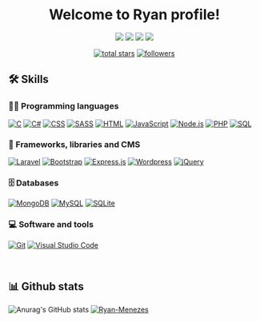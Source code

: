 <h1 align="center">Welcome to Ryan profile!</h1>
<!-- Social icons section -->
<p align="center">
  <a href="mailto:menezesryan1010@gmail.com"><img src="https://img.shields.io/badge/-Gmail-FC361C?style=for-the-badge&logo=gmail&logoColor=white" target="_blank"></a>
  <a href="https://www.instagram.com/ry4n_menezes/"><img src="https://img.shields.io/badge/-Instagram-DD1054?style=for-the-badge&logo=instagram&logoColor=white" target="_blank"></a>
  <a href="https://www.linkedin.com/in/ryan-menezes-845080201/" target="_blank"><img src="https://img.shields.io/badge/-LinkedIn-%230077B5?style=for-the-badge&logo=linkedin&logoColor=white" target="_blank"></a> 
  <a href="https://gitlab.com/Ryan-Menezes" target="_blank"><img src="https://img.shields.io/badge/-Gitlab-292961?style=for-the-badge&logo=gitlab&logoColor=white" target="_blank"></a>
</p>

<p align="center">
  <a href="https://github.com/Ryan-Menezes?tab=repositories&sort=stargazers">
    <img alt="total stars" title="Total stars on GitHub" src="https://custom-icon-badges.herokuapp.com/badge/dynamic/json?logo=star&color=55960c&labelColor=488207&label=Stars&style=for-the-badge&query=%24.stars&url=https://api.github-star-counter.workers.dev/user/Ryan-Menezes"/></a>
  <a href="https://github.com/Ryan-Menezes?tab=followers">
    <img alt="followers" title="Follow me on Github" src="https://custom-icon-badges.herokuapp.com/github/followers/Ryan-Menezes?color=236ad3&labelColor=1155ba&style=for-the-badge&logo=person-add&label=Follow&logoColor=white"/></a>
</p>

## 🛠️ Skills

### 👨‍💻 Programming languages

<p>
    <a href="https://github.com/search?q=user%3ADenverCoder1+language%3Ac"><img alt="C" src="https://custom-icon-badges.herokuapp.com/badge/C-03599C.svg?logo=c-in-hexagon&logoColor=white"></a>
    <a href="https://github.com/search?q=user%3ADenverCoder1+language%3Acsharp"><img alt="C#" src="https://custom-icon-badges.herokuapp.com/badge/C%23-68217A.svg?logo=cs2&logoColor=white"></a>
    <a href="https://github.com/search?q=user%3ADenverCoder1+language%3Acss"><img alt="CSS" src="https://img.shields.io/badge/CSS-1572B6.svg?logo=css3&logoColor=white"></a>
  <a href="https://github.com/search?q=user%3ADenverCoder1+language%3Asass"><img alt="SASS" src="https://img.shields.io/badge/Sass-hotpink.svg?logo=SASS&logoColor=white"></a>
    <a href="https://github.com/search?q=user%3ADenverCoder1+language%3Ahtml"><img alt="HTML" src="https://img.shields.io/badge/HTML-E34F26.svg?logo=html5&logoColor=white"></a>
    <a href="https://github.com/search?q=user%3ADenverCoder1+language%3Ajavascript"><img alt="JavaScript" src="https://img.shields.io/badge/JavaScript-F7DF1E.svg?logo=javascript&logoColor=black"></a>
    <a href="https://github.com/search?q=user%3ADenverCoder1+language%3Ajavascript"><img alt="Node.js" src="https://img.shields.io/badge/Node.js-43853D.svg?logo=node.js&logoColor=white"></a>
    <a href="https://github.com/search?q=user%3ADenverCoder1+language%3Aphp"><img alt="PHP" src="https://img.shields.io/badge/PHP-777BB4.svg?logo=php&logoColor=white"></a>
    <a href="https://github.com/search?q=user%3ADenverCoder1+language%3Asql"><img alt="SQL" src="https://custom-icon-badges.herokuapp.com/badge/SQL-025E8C.svg?logo=database&logoColor=white"></a>
</p>

### 🧰 Frameworks, libraries and CMS

<p>
    <a href="#"><img alt="Laravel" src="https://img.shields.io/badge/Laravel-FC361C.svg?logo=laravel&logoColor=white"></a>
    <a href="#"><img alt="Bootstrap" src="https://img.shields.io/badge/Bootstrap-7952B3.svg?logo=bootstrap&logoColor=white"></a>
    <a href="#"><img alt="Express.js" src="https://img.shields.io/badge/Express.js-404d59.svg?logo=express&logoColor=white"></a>
    <a href="#"><img alt="Wordpress" src="https://img.shields.io/badge/Wordpress-21759B?logo=wordpress&logoColor=white"></a>
    <a href="#"><img alt="jQuery" src="https://img.shields.io/badge/jQuery-F7DF1E?logo=jquery&logoColor=white"></a>
</p>

### 🗄️ Databases

<p>
    <a href="#"><img alt="MongoDB" src ="https://img.shields.io/badge/MongoDB-4ea94b.svg?logo=mongodb&logoColor=white"></a>
    <a href="#"><img alt="MySQL" src="https://img.shields.io/badge/MySQL-00f.svg?logo=mysql&logoColor=white"></a>
    <a href="#"><img alt="SQLite" src ="https://img.shields.io/badge/SQLite-07405e.svg?logo=sqlite&logoColor=white"></a>
</p>

### 💻 Software and tools

<p>
    <a href="#"><img alt="Git" src="https://img.shields.io/badge/Git-F05033.svg?logo=git&logoColor=white"></a>
    <a href="#"><img alt="Visual Studio Code" src="https://img.shields.io/badge/Visual%20Studio%20Code-0078d7.svg?logo=visual-studio-code&logoColor=white"></a>
</p><br/>

## 📊 Github stats

![Anurag's GitHub stats](https://github-readme-stats.vercel.app/api?username=Ryan-Menezes&show_icons=true&theme=tokyonight)
[![Ryan-Menezes](https://github-readme-stats.vercel.app/api/top-langs/?username=Ryan-Menezes&hide=html&layout=compact=true&theme=tokyonight)](https://github.com/Ryan-Menezes/)
